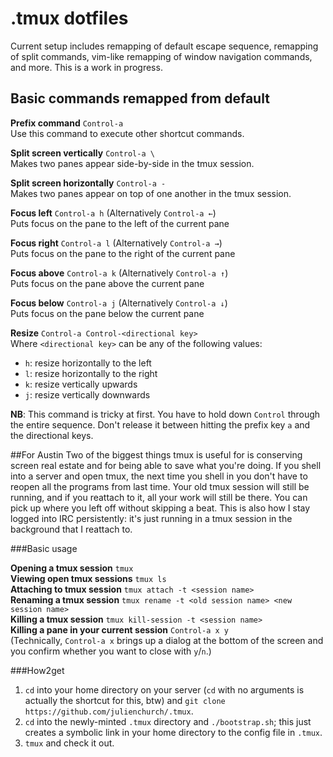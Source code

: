 # .tmux dotfiles

Current setup includes remapping of default escape sequence, remapping of split commands, vim-like remapping of window navigation commands, and more. This is a work in progress.

## Basic commands remapped from default

**Prefix command** `Control-a`  
Use this command to execute other shortcut commands.  

**Split screen vertically** `Control-a \`  
Makes two panes appear side-by-side in the tmux session.  

**Split screen horizontally** `Control-a -`  
Makes two panes appear on top of one another in the tmux session.  

**Focus left** `Control-a h` (Alternatively `Control-a ←`)  
Puts focus on the pane to the left of the current pane  

**Focus right** `Control-a l` (Alternatively `Control-a →`)  
Puts focus on the pane to the right of the current pane  

**Focus above** `Control-a k` (Alternatively `Control-a ↑`)  
Puts focus on the pane above the current pane  

**Focus below** `Control-a j` (Alternatively `Control-a ↓`)  
Puts focus on the pane below the current pane  

**Resize** `Control-a Control-<directional key>`  
Where `<directional key>` can be any of the following values:  
* `h`: resize horizontally to the left  
* `l`: resize horizontally to the right   
* `k`: resize vertically upwards   
* `j`: resize vertically downwards   

**NB**: This command is tricky at first. You have to hold down `Control` through the entire sequence. Don't release it between hitting the prefix key `a` and the directional keys.   


##For Austin
Two of the biggest things tmux is useful for is conserving screen real estate and for being able to save what you're doing. If you shell into a server and open tmux, the next time you shell in you don't have to reopen all the programs from last time. Your old tmux session will still be running, and if you reattach to it, all your work will still be there. You can pick up where you left off without skipping a beat. This is also how I stay logged into IRC persistently: it's just running in a tmux session in the background that I reattach to.

###Basic usage

**Opening a tmux session** `tmux`  
**Viewing open tmux sessions** `tmux ls`  
**Attaching to tmux session** `tmux attach -t <session name>`  
**Renaming a tmux session** `tmux rename -t <old session name> <new session name>`  
**Killing a tmux session** `tmux kill-session -t <session name>`  
**Killing a pane in your current session** `Control-a x y`  
(Technically, `Control-a x` brings up a dialog at the bottom of the screen and you confirm whether you want to close with `y`/`n`.)  

###How2get

1. `cd` into your home directory on your server (`cd` with no arguments is actually the shortcut for this, btw) and `git clone https://github.com/julienchurch/.tmux`. 
2. `cd` into the newly-minted `.tmux` directory and `./bootstrap.sh`; this just creates a symbolic link in your home directory to the config file in `.tmux`. 
3. `tmux` and check it out.

